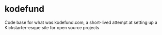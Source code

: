 kodefund
===========

Code base for what was kodefund.com, a short-lived attempt at setting up a Kickstarter-esque site for open source projects
